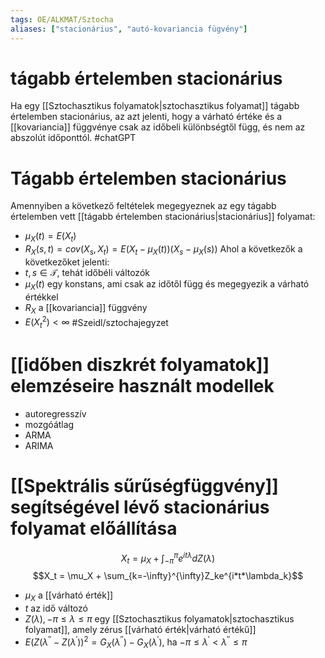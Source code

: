 ```yaml
---
tags: OE/ALKMAT/Sztocha 
aliases: ["stacionárius", "autó-kovariancia fügvény"]
---
```


# tágabb értelemben stacionárius
Ha egy [[Sztochasztikus folyamatok|sztochasztikus folyamat]] tágabb értelemben stacionárius, az azt jelenti, hogy a várható értéke és a [[kovariancia]] függvénye csak az időbeli különbségtől függ, és nem az abszolút időponttól.
#chatGPT 


# Tágabb értelemben stacionárius
Amennyiben a következő feltételek megegyeznek az egy tágabb értelemben vett [[tágabb értelemben stacionárius|stacionárius]] folyamat:
- $\mu_X (t) = E(X_t)$
- $R_X(s,t) = cov(X_s, X_t) = E(X_t - \mu_X (t)) (X_s - \mu_X (s))$
Ahol a következők a következőket jelenti:
- $t, s \in \mathcal{T}$, tehát időbéli változók
- $\mu_X (t)$ egy konstans, ami csak az időtől függ és megegyezik a várható értékkel
- $R_X$ a [[kovariancia]] függvény
- $E(X_t^2) < \infty$ 
#Szeidl/sztochajegyzet 
# [[időben diszkrét folyamatok]] elemzéseire használt modellek
- autoregresszív
- mozgóátlag
- ARMA
- ARIMA

# [[Spektrális sűrűségfüggvény]] segítségével lévő stacionárius folyamat előállítása
$$X_t = \mu_X + \int_{- \pi} ^\pi e^{it\lambda} d Z(\lambda)$$
$$X_t = \mu_X + \sum_{k=-\infty}^{\infty}Z_ke^{i*t*\lambda_k}$$
- $\mu_X$ a [[várható érték]]
- $t$ az idő változó
- $Z(\lambda), -\pi \le \lambda \le \pi$ egy [[Sztochasztikus folyamatok|sztochasztikus folyamat]], amely zérus [[várható érték|várható értékű]]
- $E(Z(\lambda^{\prime\prime} - Z(\lambda^{\prime}))^2 = G_X(\lambda^{\prime \prime}) -G_X(\lambda^{\prime})$, ha $-\pi \le \lambda^{\prime} < \lambda^{\prime \prime} \le \pi$ 